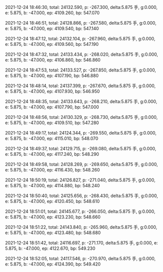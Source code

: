 2021-12-24 18:46:30, total: 24132.590, p: -267.300, delta:5.875 手, g:0.000, e: 5.875, b: -47.000, ep: 4109.260, bp: 547.070

2021-12-24 18:46:51, total: 24128.866, p: -267.580, delta:5.875 手, g:0.000, e: 5.875, b: -47.000, ep: 4109.540, bp: 547.140

2021-12-24 18:47:12, total: 24132.104, p: -267.960, delta:5.875 手, g:0.000, e: 5.875, b: -47.000, ep: 4109.560, bp: 547.190

2021-12-24 18:47:32, total: 24133.434, p: -268.020, delta:5.875 手, g:0.000, e: 5.875, b: -47.000, ep: 4106.860, bp: 546.860

2021-12-24 18:47:53, total: 24133.527, p: -267.850, delta:5.875 手, g:0.000, e: 5.875, b: -47.000, ep: 4107.190, bp: 546.880

2021-12-24 18:48:14, total: 24137.399, p: -267.670, delta:5.875 手, g:0.000, e: 5.875, b: -47.000, ep: 4107.930, bp: 546.950

2021-12-24 18:48:35, total: 24133.643, p: -268.210, delta:5.875 手, g:0.000, e: 5.875, b: -47.000, ep: 4107.790, bp: 547.000

2021-12-24 18:48:56, total: 24130.329, p: -268.730, delta:5.875 手, g:0.000, e: 5.875, b: -47.000, ep: 4109.510, bp: 547.280

2021-12-24 18:49:17, total: 24124.344, p: -269.550, delta:5.875 手, g:0.000, e: 5.875, b: -47.000, ep: 4115.010, bp: 548.070

2021-12-24 18:49:37, total: 24129.715, p: -269.080, delta:5.875 手, g:0.000, e: 5.875, b: -47.000, ep: 4117.240, bp: 548.290

2021-12-24 18:49:58, total: 24128.269, p: -269.650, delta:5.875 手, g:0.000, e: 5.875, b: -47.000, ep: 4116.430, bp: 548.260

2021-12-24 18:50:19, total: 24126.827, p: -271.040, delta:5.875 手, g:0.000, e: 5.875, b: -47.000, ep: 4114.880, bp: 548.240

2021-12-24 18:50:40, total: 24125.656, p: -268.430, delta:5.875 手, g:0.000, e: 5.875, b: -47.000, ep: 4120.450, bp: 548.610

2021-12-24 18:51:01, total: 24145.677, p: -266.050, delta:5.875 手, g:0.000, e: 5.875, b: -47.000, ep: 4123.230, bp: 548.660

2021-12-24 18:51:22, total: 24143.840, p: -265.960, delta:5.875 手, g:0.000, e: 5.875, b: -47.000, ep: 4123.480, bp: 548.680

2021-12-24 18:51:42, total: 24116.697, p: -271.170, delta:5.875 手, g:0.000, e: 5.875, b: -47.000, ep: 4122.670, bp: 549.230

2021-12-24 18:52:05, total: 24117.546, p: -270.970, delta:5.875 手, g:0.000, e: 5.875, b: -47.000, ep: 4124.390, bp: 549.420